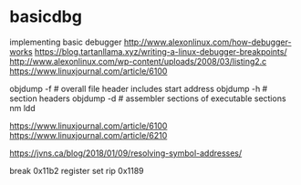 # basicdbg
implementing basic debugger
http://www.alexonlinux.com/how-debugger-works
https://blog.tartanllama.xyz/writing-a-linux-debugger-breakpoints/
http://www.alexonlinux.com/wp-content/uploads/2008/03/listing2.c
https://www.linuxjournal.com/article/6100

objdump -f # overall file header includes start address
objdump -h # section headers
objdump -d # assembler sections of executable sections
nm
ldd

https://www.linuxjournal.com/article/6100
https://www.linuxjournal.com/article/6210

https://jvns.ca/blog/2018/01/09/resolving-symbol-addresses/


break 0x11b2
register set rip 0x1189
